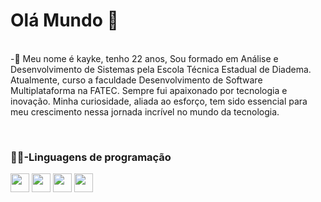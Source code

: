 <h1>Olá Mundo 🤖</h1> 
<br
      <p>-💬 Meu nome é kayke, tenho 22 anos, Sou formado em Análise e Desenvolvimento de Sistemas pela Escola Técnica Estadual de Diadema. Atualmente, curso a faculdade Desenvolvimento de Software Multiplataforma na FATEC.
      Sempre fui apaixonado por tecnologia e inovação. Minha curiosidade, aliada ao esforço, tem sido essencial para meu crescimento nessa jornada incrível no mundo da tecnologia.</p>
    </sumary>
  </ul>
</div>
<br>


<section>
  <h3>👨‍💻-Linguagens de programação</h3>
  <div >
    <img width="30" heigth="30" src="https://cdn.jsdelivr.net/gh/devicons/devicon@latest/icons/html5/html5-plain.svg" />
    <img width="30" heigth="30" src="https://cdn.jsdelivr.net/gh/devicons/devicon@latest/icons/css3/css3-plain.svg" />
    <img width="30" heigth="30" src="https://cdn.jsdelivr.net/gh/devicons/devicon@latest/icons/javascript/javascript-plain.svg" />
    <img width="30" heigth="30" src="https://cdn.jsdelivr.net/gh/devicons/devicon@latest/icons/react/react-original.svg" />
  </div>
</section>


<!-- 
<details>
  <summary>More about me</summary>
</details>
-->
